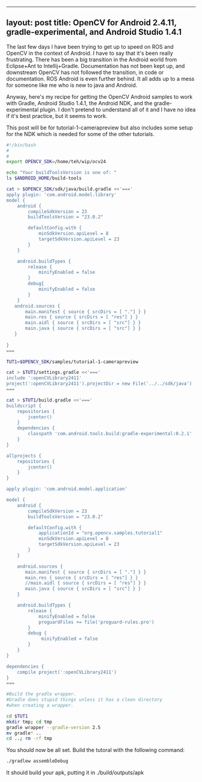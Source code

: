 
---
layout: post
title: OpenCV for Android 2.4.11, gradle-experimental, and Android Studio 1.4.1
---

The last few days I have been trying to get up to speed on ROS and OpenCV in the context
of Android. I have to say that it's been really frustrating. There has been a big
transition in the Android world from Eclipse+Ant to Intellij+Gradle. Documentation has
not been kept up, and downstream OpenCV has not followed the transition, in code or documentation. ROS Android is even further behind. It all adds up to a mess for someone like
me who is new to java and Android. 

Anyway, here's my recipe for getting the OpenCV Android samples to work with Gradle, Android Studio 1.4.1, the Android NDK, and the gradle-experimental plugin. I don't pretend to understand all of it and I have no idea if it's best practice, but it seems to work. 

This post will be for tutorial-1-camerapreview but also includes some setup for the NDK which is needed for some of the other tutorials.

```bash
#!/bin/bash
#
#
export OPENCV_SDK=/home/teh/wip/ocv24

echo "Your buildToolsVersion is one of: "
ls $ANDROID_HOME/build-tools

cat > $OPENCV_SDK/sdk/java/build.gradle <<'==='
apply plugin: 'com.android.model.library'
model {
    android {
        compileSdkVersion = 23
        buildToolsVersion = "23.0.2"

        defaultConfig.with {
            minSdkVersion.apiLevel = 8
            targetSdkVersion.apiLevel = 23
        }
    }

    android.buildTypes {
        release {
            minifyEnabled = false
        }
        debug{
            minifyEnabled = false
        }
    }
   android.sources {
       main.manifest { source { srcDirs = [ "."] } } 
       main.res { source { srcDirs = [ "res"] } } 
       main.aidl { source { srcDirs = [ "src"] } } 
       main.java { source { srcDirs = [ "src"] } } 
   }
 
}
===

TUT1=$OPENCV_SDK/samples/tutorial-1-camerapreview

cat > $TUT1/settings.gradle <<'==='
include ':openCVLibrary2411'
project(':openCVLibrary2411').projectDir = new File('../../sdk/java')
===

cat > $TUT1/build.gradle <<'==='
buildscript {
    repositories {
        jcenter()
    }
    dependencies {
        classpath 'com.android.tools.build:gradle-experimental:0.2.1'
    }
}

allprojects {
    repositories {
        jcenter()
    }
}

apply plugin: 'com.android.model.application'

model {
    android {
        compileSdkVersion = 23
        buildToolsVersion = "23.0.2"

        defaultConfig.with {
            applicationId = "org.opencv.samples.tutorial1"
            minSdkVersion.apiLevel = 8
            targetSdkVersion.apiLevel = 23
        }
    }

    android.sources {
       main.manifest { source { srcDirs = [ "."] } }
       main.res { source { srcDirs = [ "res"] } }   
       //main.aidl { source { srcDirs = [ "res"] } }   
       main.java { source { srcDirs = [ "src"] } }
    } 

    android.buildTypes {
        release {
            minifyEnabled = false
            proguardFiles += file('proguard-rules.pro')
        }
        debug {
             minifyEnabled = false
        }
    }
}

dependencies {
    compile project(':openCVLibrary2411')
}
===

#Build the gradle wrapper. 
#Gradle does stupid things unless it has a clean directory
#when creating a wrapper.

cd $TUT1
mkdir tmp; cd tmp
gradle wrapper --gradle-version 2.5
mv gradle* ..
cd ..; rm -rf tmp

```

You should now be all set. Build the tutoral with the following command:

```bash
./gradlew assembleDebug
```

It should build your apk, putting it in ./build/outputs/apk



